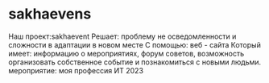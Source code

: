 # sakhaevens
Наш проект:sakhaevent
Решает: проблему не осведомленности и сложности в адаптации в новом месте
С помощью: веб - сайта
Который имеет: информацию о мероприятиях, форум советов, возможность организовать собственное событие и познакомиться с новыми людьми.
мероприятие: моя профессия ИТ 2023

